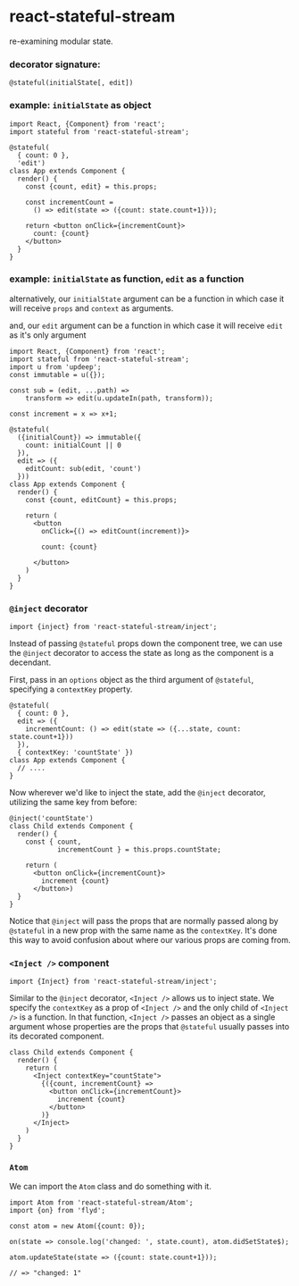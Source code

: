 # react-stateful-stream

re-examining modular state.

### decorator signature:

```
@stateful(initialState[, edit])
```

### example: `initialState` as object

```
import React, {Component} from 'react';
import stateful from 'react-stateful-stream';

@stateful(
  { count: 0 },
  'edit')
class App extends Component {
  render() {
    const {count, edit} = this.props;

    const incrementCount =
      () => edit(state => ({count: state.count+1}));

    return <button onClick={incrementCount}>
      count: {count}
    </button>
  }
}
```

### example: `initialState` as function, `edit` as a function

alternatively, our `initialState` argument can be a function
in which case it will receive `props` and `context` as arguments.

and, our `edit` argument can be a function in which case it will
receive `edit` as it's only argument

```
import React, {Component} from 'react';
import stateful from 'react-stateful-stream';
import u from 'updeep';
const immutable = u({});

const sub = (edit, ...path) =>
    transform => edit(u.updateIn(path, transform));

const increment = x => x+1;

@stateful(
  ({initialCount}) => immutable({
    count: initialCount || 0
  }),
  edit => ({
    editCount: sub(edit, 'count')
  }))
class App extends Component {
  render() {
    const {count, editCount} = this.props;

    return (
      <button
        onClick={() => editCount(increment)}>

        count: {count}

      </button>
    )
  }
}
```

### `@inject` decorator

    import {inject} from 'react-stateful-stream/inject';

Instead of passing `@stateful` props down the component
tree, we can use the `@inject` decorator to access
the state as long as the component is a decendant.

First, pass in an `options` object as the
third argument of `@stateful`, specifying a
`contextKey` property.

    @stateful(
      { count: 0 },
      edit => ({
        incrementCount: () => edit(state => ({...state, count: state.count+1}))
      }),
      { contextKey: 'countState' })
    class App extends Component {
      // ....
    }

Now wherever we'd like to inject the state,
add the `@inject` decorator, utilizing the same
key from before:

    @inject('countState')
    class Child extends Component {
      render() {
        const { count,
                incrementCount } = this.props.countState;

        return (
          <button onClick={incrementCount}>
            increment {count}
          </button>)
      }
    }

Notice that `@inject` will pass the props that are
normally passed along by `@stateful` in a new prop
with the same name as the `contextKey`.
It's done this way to avoid confusion about where our
various props are coming from.

### `<Inject />` component

    import {Inject} from 'react-stateful-stream/inject';

Similar to the `@inject` decorator, `<Inject />` allows us to inject state.
We specify the `contextKey` as a prop of `<Inject />`
and the only child of `<Inject />` is a function.
In that function, `<Inject />` passes an object as a single argument whose
properties are the props that `@stateful` usually passes
into its decorated component.

    class Child extends Component {
      render() {
        return (
          <Inject contextKey="countState">
            {({count, incrementCount} =>
              <button onClick={incrementCount}>
                increment {count}
              </button>
            )}
          </Inject>
        )
      }
    }

### `Atom`

We can import the `Atom` class and do something
with it.

```
import Atom from 'react-stateful-stream/Atom';
import {on} from 'flyd';

const atom = new Atom({count: 0});

on(state => console.log('changed: ', state.count), atom.didSetState$);

atom.updateState(state => ({count: state.count+1}));

// => "changed: 1"

```
